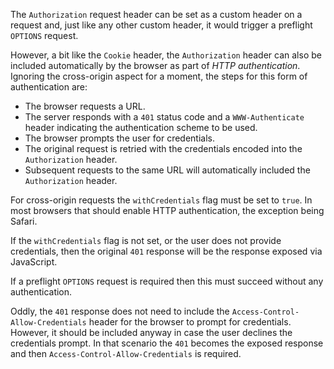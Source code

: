 The `Authorization` request header can be set as a custom header on a request and, just like any other custom header, it would trigger a preflight `OPTIONS` request.

However, a bit like the `Cookie` header, the `Authorization` header can also be included automatically by the browser as part of _HTTP authentication_. Ignoring the cross-origin aspect for a moment, the steps for this form of authentication are:

*   The browser requests a URL.
*   The server responds with a `401` status code and a `WWW-Authenticate` header indicating the authentication scheme to be used.
*   The browser prompts the user for credentials.
*   The original request is retried with the credentials encoded into the `Authorization` header.
*   Subsequent requests to the same URL will automatically included the `Authorization` header.

For cross-origin requests the `withCredentials` flag must be set to `true`. In most browsers that should enable HTTP authentication, the exception being Safari.

If the `withCredentials` flag is not set, or the user does not provide credentials, then the original `401` response will be the response exposed via JavaScript.

If a preflight `OPTIONS` request is required then this must succeed without any authentication.

Oddly, the `401` response does not need to include the `Access-Control-Allow-Credentials` header for the browser to prompt for credentials. However, it should be included anyway in case the user declines the credentials prompt. In that scenario the `401` becomes the exposed response and then `Access-Control-Allow-Credentials` is required.
